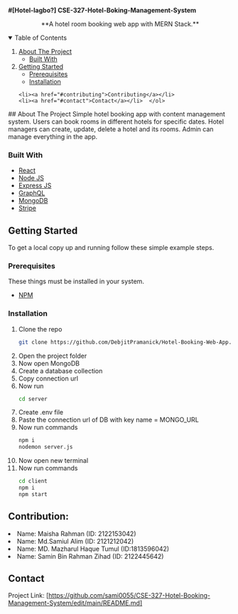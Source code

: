 **#[Hotel-lagbo?] CSE-327-Hotel-Boking-Management-System**
 <p align="center">
    **A hotel room booking web app with MERN Stack.**    <br />
     </p>
     <!-- TABLE OF CONTENTS -->
<details open="open">
  <summary>Table of Contents</summary>
  <ol>
    <li>
      <a href="#about-the-project">About The Project</a>
      <ul>
        <li><a href="#built-with">Built With</a></li>
      </ul>
    </li>
    <li>
      <a href="#getting-started">Getting Started</a>
      <ul>
        <li><a href="#prerequisites">Prerequisites</a></li>
        <li><a href="#installation">Installation</a></li>
      </ul>
    </li>
    
    <li><a href="#contributing">Contributing</a></li>
    <li><a href="#contact">Contact</a></li>  </ol>
</details>
<!-- ABOUT THE PROJECT -->
## About The Project
Simple hotel booking app with content management system. Users can book rooms in different hotels for specific dates. Hotel managers can create, update, delete a hotel and its rooms. Admin can manage everything in the app.

### Built With
* [React](https://reactjs.org/)
* [Node JS](https://nodejs.org/en/)
* [Express JS](https://expressjs.com/)
* [GraphQL](https://graphql.org/)
* [MongoDB](https://www.mongodb.com/)
* [Stripe](https://stripe.com/en-in)


<!-- GETTING STARTED -->
## Getting Started

To get a local copy up and running follow these simple example steps.

### Prerequisites

These things must be installed in your system.
* [NPM](https://nodejs.org/en/)

### Installation

1. Clone the repo
   ```sh
   git clone https://github.com/DebjitPramanick/Hotel-Booking-Web-App.git
   ```
2. Open the project folder
4. Now open MongoDB
5. Create a database collection
6. Copy connection url
7. Now run
   ```sh
   cd server
   ```
8. Create .env file
9. Paste the connection url of DB with key name = MONGO_URL
10. Now run commands
    ```sh
    npm i
    nodemon server.js
    ```
11. Now open new terminal
12. Now run commands
    ```sh
    cd client
    npm i
    npm start
    ```
    <!-- CONTRIBUTING -->
## Contribution: 
<li>
Name: Maisha Rahman
(ID: 2122153042)</li>
<li>Name: Md.Samiul Alim
(ID: 2121212042)</li>
<li>Name: MD. Mazharul Haque Tumul 
(ID:1813596042)</li>
<li>Name: Samin Bin Rahman Zihad
(ID: 2122445642)
</li>



<!-- CONTACT -->
## Contact

 
Project Link: [https://github.com/sami0055/CSE-327-Hotel-Booking-Management-System/edit/main/README.md]

